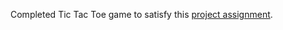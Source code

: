 Completed Tic Tac Toe game to satisfy this [project assignment](https://www.theodinproject.com/lessons/node-path-javascript-tic-tac-toe).
